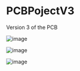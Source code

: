 # PCBPojectV3
Version 3 of the PCB



![image](https://github.com/user-attachments/assets/f2729600-b4ae-4028-ae36-929caf9dbd33)


![image](https://github.com/user-attachments/assets/7fdf559d-0fa5-42d7-8268-da4908ef488a)


![image](https://github.com/user-attachments/assets/34d930c2-8c12-4db4-b393-a0665928de10)
